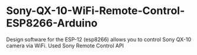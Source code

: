 # Sony-QX-10-WiFi-Remote-Control-ESP8266-Arduino
Design software for the ESP-12 (esp8266) allows you to control Sony QX-10 camera via WiFi. Used Sony Remote Control API
